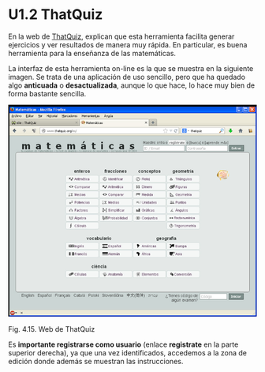 
# U1.2 ThatQuiz

En la web de [ThatQuiz](http://www.thatquiz.org/es/), explican que esta herramienta facilita generar ejercicios y ver resultados de manera muy rápida. En particular, es buena herramienta para la enseñanza de las matemáticas.

La interfaz de esta herramienta on-line es la que se muestra en la siguiente imagen. Se trata de una aplicación de uso sencillo, pero que ha quedado algo **anticuada** o **desactualizada**, aunque lo que hace, lo hace muy bien de forma bastante sencilla.

![](img/that_inicio.jpg)
<td style="text-align: center;">Fig. 4.15. Web de ThatQuiz</td>

Es **importante registrarse como usuario** (enlace **registrate** en la parte superior derecha), ya que una vez identificados, accedemos a la zona de edición donde además se muestran las instrucciones.


